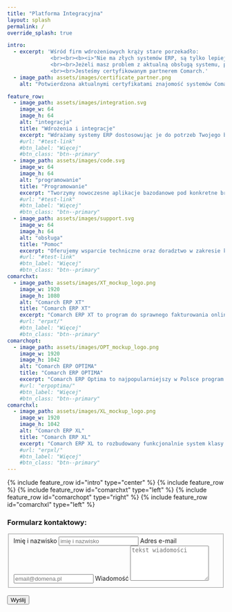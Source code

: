```yaml
---
title: "Platforma Integracyjna"
layout: splash
permalink: /
override_splash: true

intro: 
  - excerpt: 'Wśród firm wdrożeniowych krąży stare porzekadło:
              <br><br><b><i>"Nie ma złych systemów ERP, są tylko lepiej lub gorzej wdrożone"</i></b>.
              <br><br>Jeżeli masz problem z aktualną obsługą systemu, potrzebujesz pomocy przy wdrożeniu lub usprawnieniu procesów w Twojej firmie skontaktuj się z Nami.
              <br><br>Jesteśmy certyfikowanym partnerem Comarch.'
  - image_path: assets/images/certificate_partner.png
    alt: "Potwierdzona aktualnymi certyfikatami znajomość systemów Comarch ERP"

feature_row:
  - image_path: assets/images/integration.svg
    image_w: 64
    image_h: 64
    alt: "integracja"
    title: "Wdrożenia i integracje"
    excerpt: "Wdrażamy systemy ERP dostosowując je do potrzeb Twojego biznesu. Integrujemy istniejące rozwiązania z systemami ERP."
    #url: "#test-link"
    #btn_label: "Więcej"
    #btn_class: "btn--primary"
  - image_path: assets/images/code.svg
    image_w: 64
    image_h: 64
    alt: "programowanie"
    title: "Programowanie"
    excerpt: "Tworzymy nowoczesne aplikacje bazodanowe pod konkretne branże, wykorzystując do tego najlepsze technologie i standardy kodowania."
    #url: "#test-link"
    #btn_label: "Więcej"
    #btn_class: "btn--primary"
  - image_path: assets/images/support.svg
    image_w: 64
    image_h: 64
    alt: "obsługa"
    title: "Pomoc"
    excerpt: "Oferujemy wsparcie techniczne oraz doradztwo w zakresie konfiguracji, wdrożenia i obsługi systemów ERP."
    #url: "#test-link"
    #btn_label: "Więcej"
    #btn_class: "btn--primary"
comarchxt: 
  - image_path: assets/images/XT_mockup_logo.png
    image_w: 1920
    image_h: 1080
    alt: "Comarch ERP XT"
    title: "Comarch ERP XT"
    excerpt: "Comarch ERP XT to program do sprawnego fakturowania online, kontroli magazynu, prowadzenia księgowości (KPiR i pełnej księgowości), raportowania oraz prowadzenia e-sklepu przeznaczony <b>dla mikro i małych firm</b>. W zależności od Twoich potrzeb możesz wybrać i płacić za te usługi, których potrzebujesz."
    #url: "erpxt/"
    #btn_label: "Więcej"
    #btn_class: "btn--primary"
comarchopt:
  - image_path: assets/images/OPT_mockup_logo.png
    image_w: 1920
    image_h: 1042
    alt: "Comarch ERP OPTIMA"
    title: "Comarch ERP OPTIMA"
    excerpt: "Comarch ERP Optima to najpopularniejszy w Polsce program przeznaczony <b>dla małych i średnich firm</b> z każdej branży. Dzięki modułom dedykowanym każdemu obszarowi biznesowemu (faktury, płace, kasa/bank, sprzedaż, handel z magazynem itd.) jest optymalnym systemem ERP do zarządzania firmą."
    #url: "erpoptima/"
    #btn_label: "Więcej"
    #btn_class: "btn--primary"
comarchxl:
  - image_path: assets/images/XL_mockup_logo.png
    image_w: 1920
    image_h: 1042
    alt: "Comarch ERP XL"
    title: "Comarch ERP XL"
    excerpt: "Comarch ERP XL to rozbudowany funkcjonalnie system klasy ERP przeznaczony <b>dla średnich i dużych firm</b>. Charakteryzuje się elastyczną budową modułową. Funkcjonalności systemu zgrupowane są w kilkunastu współpracujących ze sobą obszarach. Optymalna konfiguracja i ilość modułów dobierana jest na podstawie wnikliwej analizy potrzeb i specyfiki funkcjonowania firmy."
    #url: "erpxl/"
    #btn_label: "Więcej"
    #btn_class: "btn--primary"
---
```




{% include feature_row id="intro" type="center" %}
{% include feature_row %}
{% include feature_row id="comarchxt" type="left" %}
{% include feature_row id="comarchopt" type="right" %}
{% include feature_row id="comarchxl" type="left" %}

<h3>Formularz kontaktowy:</h3>
<script>
// javascript
window.onload = function() { 
  var el = document.getElementById('g-recaptcha-response'); 
  if (el) { 
    el.setAttribute('required', 'required'); 
  } 
}
</script>

<form id="fs-frm" name="simple-contact-form" accept-charset="utf-8" action="https://formspree.io/f/mleazawe" method="post">
  <fieldset id="fs-frm-inputs">
    <label for="full-name">Imię i nazwisko</label>
    <input type="text" name="name" id="full-name" placeholder="imię i nazwisko" required="">
    <label for="email-address">Adres e-mail</label>
    <input type="email" name="_replyto" id="email-address" placeholder="email@domena.pl" required="">
    <label for="message">Wiadomość</label>
    <textarea rows="5" name="message" id="message" placeholder="tekst wiadomości" required=""></textarea>
    <input type="hidden" name="_subject" id="email-subject" value="Wiadomość z integi.pl">
  </fieldset>
  <div class="g-recaptcha" data-sitekey="6LdmEoMcAAAAAKbg4gCnuwMoT-9Td64sjtXs9Xik"></div>
  <br/>
  <input type="submit" value="Wyślij">
</form>

